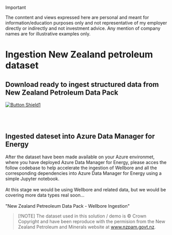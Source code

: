 > [!IMPORTANT]  
> The conntent and views expressed here are personal and meant for information/education purposes only and not representative of my employer directly or indirectly and not investment advice. Any mention of company names are for illustrative examples only.
> 
# Ingestion New Zealand petroleum dataset

## Download ready to ingest structured data from New Zealand Petroleum Data Pack

[![Button Shield1]][Shield1]
<br>

<!---------------------------------------------------------------------------->
[Button Shield1]: https://img.shields.io/badge/Download_data_pack_here-37a779?style=for-the-badge
[License]: LICENSE
[Shield1]: https://1drv.ms/f/c/f8141d50838d7532/Eob9KNiUh3ZJlhEttOmWwjkBT24TTu3uD1d9Lrib5-ILRQ?e=ouSPJg
[KBD]: Types/KBD.md
[#]: #
<br>
<br>

## Ingested dateset into Azure Data Manager for Energy
After the dataset have been made available on your Azure environmet, where you have deployed Azure Data Manager for Energy, please acces the follow codebase to help accelerate the ingestion of Wellbore and all the corresponding dependencies into Azure Data Manager for Energy using a simple Jupyter notebook. <br><br>
At this stage we would be using Wellbore and related data, but we would be covering more data types real soon...
<BR><BR>
<a ref="https://github.com/mkbinc007/ADME-Wellbore-Data-Ingestion">"New Zealand Petreoleum Data Pack - Wellbore Ingestion"</a>



> [!NOTE]  The dataset used in this solution / demo is © Crown Copyright and have been reproduce with the permision from the New Zealand Petroleum and Minerals website at www.nzpam.govt.nz.
